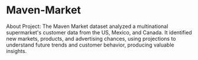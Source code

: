 # Maven-Market
About Project: The Maven Market dataset analyzed a multinational supermarket's customer data from the US, Mexico, and Canada. It identified new markets, products, and advertising chances, using projections to understand future trends and customer behavior, producing valuable insights.

